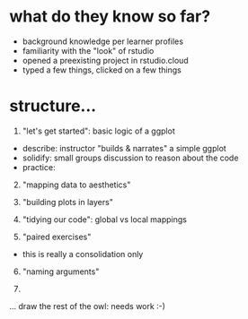 
# what do they know so far?

- background knowledge per learner profiles
- familiarity with the "look" of rstudio
- opened a preexisting project in rstudio.cloud
- typed a few things, clicked on a few things

# structure...

1. "let's get started": basic logic of a ggplot

- describe: instructor "builds & narrates" a simple ggplot
- solidify: small groups discussion to reason about the code
- practice: 

2. "mapping data to aesthetics"

3. "building plots in layers"

4. "tidying our code": global vs local mappings

5. "paired exercises"

- this is really a consolidation only

6. "naming arguments"

7. 

... draw the rest of the owl: needs work :-)





